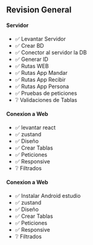 ## Revision General

#### Servidor

-  ✅   Levantar Servidor
-  ✅   Crear BD
-  ✅   Conector al servidor la DB
-  ✅   Generar ID
-  ✅   Rutas WEB
-  ✅  Rutas App Mandar
-  ✅   Rutas App Recibir
-  ✅   Rutas App Persona
-  ✅   Pruebas de peticiones
-  ❔   Validaciones de Tablas


#### Conexion a Web

- ✅ levantar react
- ✅ zustand
- ✅ Diseño
- ✅ Crear Tablas
- ✅ Peticiones
- ✅ Responsive
- ❔ Filtrados


#### Conexion a Web

- ✅ Instalar Android estudio
- ✅ zustand
- ✅ Diseño
- ✅ Crear Tablas
- ✅ Peticiones
- ✅ Responsive
- ❔ Filtrados